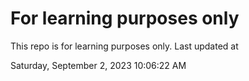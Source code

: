 # For learning purposes only
This repo is for learning purposes only.
Last updated at

Saturday, September 2, 2023 10:06:22 AM

